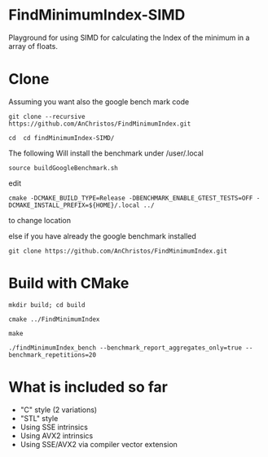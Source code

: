 # FindMinimumIndex-SIMD
Playground for using SIMD for calculating the Index of the minimum in a array of floats.

# Clone

Assuming you want also the google bench mark code

``git clone --recursive https://github.com/AnChristos/FindMinimumIndex.git``

``cd  cd findMinimumIndex-SIMD/``


The following Will install the benchmark under /user/.local

``source buildGoogleBenchmark.sh``

edit

``cmake -DCMAKE_BUILD_TYPE=Release -DBENCHMARK_ENABLE_GTEST_TESTS=OFF -DCMAKE_INSTALL_PREFIX=${HOME}/.local ../ ``

to change location

else if you have already the google benchmark installed 

``git clone https://github.com/AnChristos/FindMinimumIndex.git``

# Build with CMake 

``mkdir build; cd build``

``cmake ../FindMinimumIndex``

``make``

``./findMinimumIndex_bench --benchmark_report_aggregates_only=true --benchmark_repetitions=20``

# What is included so far

- "C" style (2 variations)
- "STL" style
- Using SSE intrinsics
- Using AVX2 intrinsics
- Using SSE/AVX2 via compiler vector extension
